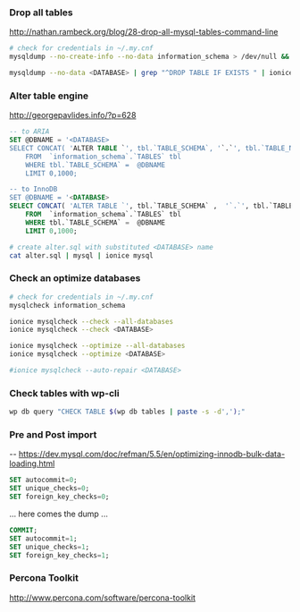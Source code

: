 ### Drop all tables

http://nathan.rambeck.org/blog/28-drop-all-mysql-tables-command-line

```bash
# check for credentials in ~/.my.cnf
mysqldump --no-create-info --no-data information_schema > /dev/null && echo "USE information_schema;" | mysql

mysqldump --no-data <DATABASE> | grep "^DROP TABLE IF EXISTS " | ionice mysql
```

### Alter table engine

http://georgepavlides.info/?p=628

```sql
-- to ARIA
SET @DBNAME = '<DATABASE>
SELECT CONCAT( 'ALTER TABLE `', tbl.`TABLE_SCHEMA`, '`.`', tbl.`TABLE_NAME`, '` ENGINE = Aria TRANSACTIONAL = 0 PAGE_CHECKSUM = 0;' )
    FROM  `information_schema`.`TABLES` tbl
    WHERE tbl.`TABLE_SCHEMA` =  @DBNAME
    LIMIT 0,1000;

-- to InnoDB
SET @DBNAME = '<DATABASE>
SELECT CONCAT( 'ALTER TABLE `', tbl.`TABLE_SCHEMA` ,  '`.`', tbl.`TABLE_NAME` , '` ENGINE = InnoDB;' )
    FROM  `information_schema`.`TABLES` tbl
    WHERE tbl.`TABLE_SCHEMA` =  @DBNAME
    LIMIT 0,1000;
```

```bash
# create alter.sql with substituted <DATABASE> name
cat alter.sql | mysql | ionice mysql
```

### Check an optimize databases

```bash
# check for credentials in ~/.my.cnf
mysqlcheck information_schema

ionice mysqlcheck --check --all-databases
ionice mysqlcheck --check <DATABASE>

ionice mysqlcheck --optimize --all-databases
ionice mysqlcheck --optimize <DATABASE>

#ionice mysqlcheck --auto-repair <DATABASE>
```

### Check tables with wp-cli

```bash
wp db query "CHECK TABLE $(wp db tables | paste -s -d',');"
```

### Pre and Post import

-- https://dev.mysql.com/doc/refman/5.5/en/optimizing-innodb-bulk-data-loading.html

```sql
SET autocommit=0;
SET unique_checks=0;
SET foreign_key_checks=0;
```

... here comes the dump ...

```sql
COMMIT;
SET autocommit=1;
SET unique_checks=1;
SET foreign_key_checks=1;
```

### Percona Toolkit

http://www.percona.com/software/percona-toolkit
